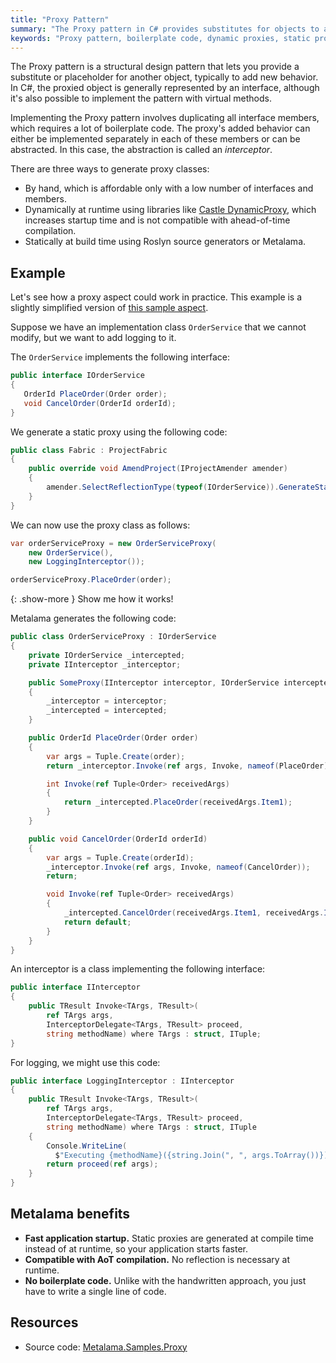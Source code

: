 ```yaml
---
title: "Proxy Pattern"
summary: "The Proxy pattern in C# provides substitutes for objects to add behavior and can be implemented via interfaces. Use Metalama to generate static proxies instead of dynamic ones."
keywords: "Proxy pattern, boilerplate code, dynamic proxies, static proxies, Metalama, C#, interceptors, Roslyn source generators, compile time"
---
```


The Proxy pattern is a structural design pattern that lets you provide a substitute or placeholder for another object,
typically to add new behavior. In C#, the proxied object is generally represented by an interface, although it's also
possible to implement the pattern with virtual methods.

Implementing the Proxy pattern involves duplicating all interface members, which requires a lot of boilerplate code. The
proxy's added behavior can either be implemented separately in each of these members or can be abstracted. In this case,
the abstraction is called an _interceptor_.

There are three ways to generate proxy classes:

* By hand, which is affordable only with a low number of interfaces and members.
* Dynamically at runtime using libraries
  like [Castle DynamicProxy](https://github.com/castleproject/Core/blob/master/docs/dynamicproxy.md), which increases
  startup time and is not compatible with ahead-of-time compilation.
* Statically at build time using Roslyn source generators or Metalama.

## Example

Let's see how a proxy aspect could work in practice. This example is a slightly simplified version
of [this sample aspect](https://github.com/metalama/Metalama.Samples/tree/release/2025.0/examples/Metalama.Samples.Proxy).

Suppose we have an implementation class `OrderService` that we cannot modify, but we want to add logging to it.

The `OrderService` implements the following interface:

```csharp
public interface IOrderService
{
   OrderId PlaceOrder(Order order);
   void CancelOrder(OrderId orderId);
}
```

We generate a static proxy using the following code:

```csharp
public class Fabric : ProjectFabric
{
    public override void AmendProject(IProjectAmender amender)
    {
        amender.SelectReflectionType(typeof(IOrderService)).GenerateStaticProxy();
    }
}
```

We can now use the proxy class as follows:

```csharp
var orderServiceProxy = new OrderServiceProxy(
    new OrderService(),
    new LoggingInterceptor());

orderServiceProxy.PlaceOrder(order);
```

{: .show-more }
Show me how it works!

Metalama generates the following code:

```csharp
public class OrderServiceProxy : IOrderService
{
    private IOrderService _intercepted;
    private IInterceptor _interceptor;

    public SomeProxy(IInterceptor interceptor, IOrderService intercepted)
    {
        _interceptor = interceptor;
        _intercepted = intercepted;
    }

    public OrderId PlaceOrder(Order order)
    {
        var args = Tuple.Create(order);
        return _interceptor.Invoke(ref args, Invoke, nameof(PlaceOrder));

        int Invoke(ref Tuple<Order> receivedArgs)
        {
            return _intercepted.PlaceOrder(receivedArgs.Item1);
        }
    }

    public void CancelOrder(OrderId orderId)
    {
        var args = Tuple.Create(orderId);
        _interceptor.Invoke(ref args, Invoke, nameof(CancelOrder));
        return;

        void Invoke(ref Tuple<Order> receivedArgs)
        {
            _intercepted.CancelOrder(receivedArgs.Item1, receivedArgs.Item2);
            return default;
        }
    }
}
```

An interceptor is a class implementing the following interface:

```csharp
public interface IInterceptor
{
    public TResult Invoke<TArgs, TResult>(
        ref TArgs args,
        InterceptorDelegate<TArgs, TResult> proceed,
        string methodName) where TArgs : struct, ITuple;
}
```

For logging, we might use this code:

```csharp
public interface LoggingInterceptor : IInterceptor
{
    public TResult Invoke<TArgs, TResult>(
        ref TArgs args,
        InterceptorDelegate<TArgs, TResult> proceed,
        string methodName) where TArgs : struct, ITuple
    {
        Console.WriteLine(
          $"Executing {methodName}({string.Join(", ", args.ToArray())})");
        return proceed(ref args);
    }
}
```

## Metalama benefits

* **Fast application startup.** Static proxies are generated at compile time instead of at runtime, so your application
  starts faster.
* **Compatible with AoT compilation.** No reflection is necessary at runtime.
* **No boilerplate code.** Unlike with the handwritten approach, you just have to write a single line of code.

## Resources

* Source
  code: [Metalama.Samples.Proxy](https://github.com/metalama/Metalama.Samples/tree/release/2025.0/examples/Metalama.Samples.Proxy)


